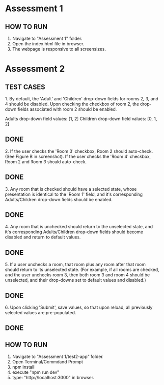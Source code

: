<h1>Assessment 1</h1>

<h2>HOW TO RUN</h2>

1. Navigate to "Assessment 1" folder. 
2. Open the index.html file in browser.
3. The webpage is responsive to all screensizes.

<h1>Assessment 2</h1>

<h2>TEST CASES</h2>
1. By default, the 'Adult' and 'Children' drop-down fields for rooms 2, 3, and 4 should be disabled.  Upon checking the checkbox of room 2, the drop-down fields associated with room 2 should be enabled.  

Adults drop-down field values: [1, 2]
Children drop-down field values: [0, 1, 2]

<h2>DONE</h2>
2. If the user checks the 'Room 3' checkbox, Room 2 should auto-check. (See Figure B in screenshot). If the user checks the 'Room 4' checkbox, Room 2 and Room 3 should auto-check.
<h2>DONE</h2>
3. Any room that is checked should have a selected state, whose presentation is identical to the 'Room 1' field, and it's corresponding Adults/Children drop-down fields should be enabled.
<h2>DONE</h2>
4. Any room that is unchecked should return to the unselected state, and it's corresponding Adults/Children drop-down fields should become disabled and return to default values.
<h2>DONE</h2>
5. If a user unchecks a room, that room plus any room after that room should return to its unselected state.  (For example, if all rooms are checked, and the user unchecks room 3, then both room 3 and room 4 should be unselected, and their drop-downs set to default values and disabled.)
<h2>DONE</h2>
6. Upon clicking 'Submit', save values, so that upon reload, all previously selected values are pre-populated.
<h2>DONE</h2>


<h2>HOW TO RUN</h2>

1. Navigate to "Assessment 1/test2-app" folder. 
2. Open Terminal/Commdand Prompt
3. npm install
4. execute "npm run dev"
5. type: "http://localhost:3000" in browser.